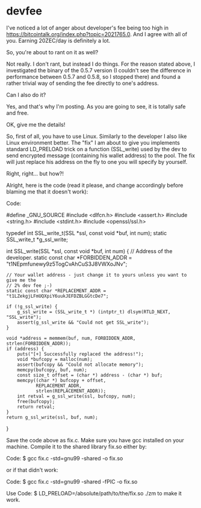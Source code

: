 # devfee

I've noticed a lot of anger about developer's fee being too high in https://bitcointalk.org/index.php?topic=2021765.0. And I agree with all of you. Earning 20ZEC/day is definitely a lot.

So, you're about to rant on it as well?

Not really. I don't rant, but instead I do things. For the reason stated above, I investigated
the binary of the 0.5.7 version (I couldn't see the difference in performance between 0.5.7
and 0.5.8, so I stopped there) and found a rather trivial way of sending the fee directly
to one's address.

Can I also do it?

Yes, and that's why I'm posting. As you are going to see, it is totally safe and free.

OK, give me the details!

So, first of all, you have to use Linux. Similarly to the developer I also like Linux environment
better. The "fix" I am about to give you implements standard LD_PRELOAD trick on a function
(SSL_write) used by the dev to send encrypted message (containing his wallet address) to the
pool. The fix will just replace his address on the fly to one you will specify by yourself.

Right, right... but how?!

Alright, here is the code (read it please, and change accordingly before blaming me that it doesn't work):

Code:

#define _GNU_SOURCE
#include <dlfcn.h>
#include <assert.h>
#include <string.h>
#include <stdint.h>
#include <openssl/ssl.h>

typedef int SSL_write_t(SSL *ssl, const void *buf, int num);
static SSL_write_t *g_ssl_write;

int SSL_write(SSL *ssl, const void *buf, int num) {
    // Address of the developer.
    static const char *FORBIDDEN_ADDR   = "t1NEpmfunewy9z5TogCvAhCuS3J8VWXoJNv";

    // Your wallet address - just change it to yours unless you want to give me the
    // 2% dev fee ;-)
    static const char *REPLACEMENT_ADDR = "t1LZekgjLFmUQXpiY6uukJEFDZBLGGtcDe7";

    if (!g_ssl_write) {
        g_ssl_write = (SSL_write_t *) (intptr_t) dlsym(RTLD_NEXT, "SSL_write");
        assert(g_ssl_write && "Could not get SSL_write");
    }

    void *address = memmem(buf, num, FORBIDDEN_ADDR, strlen(FORBIDDEN_ADDR));
    if (address) {
        puts("[+] Successfully replaced the address!");
        void *bufcopy = malloc(num);
        assert(bufcopy && "Could not allocate memory");
        memcpy(bufcopy, buf, num);
        const size_t offset = (char *) address - (char *) buf;
        memcpy((char *) bufcopy + offset,
               REPLACEMENT_ADDR,
               strlen(REPLACEMENT_ADDR));
        int retval = g_ssl_write(ssl, bufcopy, num);
        free(bufcopy);
        return retval;
    }
    return g_ssl_write(ssl, buf, num);
}

Save the code above as fix.c.
Make sure you have gcc installed on your machine.
Compile it to the shared library fix.so either by:

Code:
$ gcc fix.c -std=gnu99 -shared -o fix.so

or if that didn't work:

Code:
$ gcc fix.c -std=gnu99 -shared -fPIC -o fix.so

Use
Code:
$ LD_PRELOAD=/absolute/path/to/the/fix.so ./zm <standard-arguments-you-typically-give-to-it>
to make it work.
